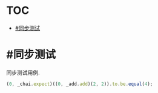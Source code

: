# TOC
   - [#同步测试](#)
<a name=""></a>
 
<a name=""></a>
# #同步测试
同步测试用例.

```js
(0, _chai.expect)((0, _add.add)(2, 2)).to.be.equal(4);
```

